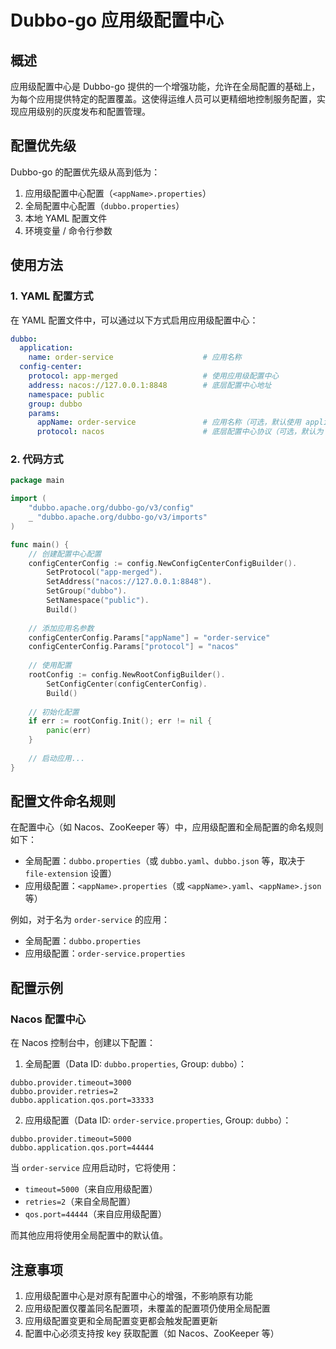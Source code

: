 # Dubbo-go 应用级配置中心

## 概述

应用级配置中心是 Dubbo-go 提供的一个增强功能，允许在全局配置的基础上，为每个应用提供特定的配置覆盖。这使得运维人员可以更精细地控制服务配置，实现应用级别的灰度发布和配置管理。

## 配置优先级

Dubbo-go 的配置优先级从高到低为：

1. 应用级配置中心配置（`<appName>.properties`）
2. 全局配置中心配置（`dubbo.properties`）
3. 本地 YAML 配置文件
4. 环境变量 / 命令行参数

## 使用方法

### 1. YAML 配置方式

在 YAML 配置文件中，可以通过以下方式启用应用级配置中心：

```yaml
dubbo:
  application:
    name: order-service                    # 应用名称
  config-center:
    protocol: app-merged                   # 使用应用级配置中心
    address: nacos://127.0.0.1:8848        # 底层配置中心地址
    namespace: public
    group: dubbo
    params:
      appName: order-service               # 应用名称（可选，默认使用 application.name）
      protocol: nacos                      # 底层配置中心协议（可选，默认为 zookeeper）
```

### 2. 代码方式

```go
package main

import (
    "dubbo.apache.org/dubbo-go/v3/config"
    _ "dubbo.apache.org/dubbo-go/v3/imports"
)

func main() {
    // 创建配置中心配置
    configCenterConfig := config.NewConfigCenterConfigBuilder().
        SetProtocol("app-merged").
        SetAddress("nacos://127.0.0.1:8848").
        SetGroup("dubbo").
        SetNamespace("public").
        Build()
    
    // 添加应用名参数
    configCenterConfig.Params["appName"] = "order-service"
    configCenterConfig.Params["protocol"] = "nacos"
    
    // 使用配置
    rootConfig := config.NewRootConfigBuilder().
        SetConfigCenter(configCenterConfig).
        Build()
    
    // 初始化配置
    if err := rootConfig.Init(); err != nil {
        panic(err)
    }
    
    // 启动应用...
}
```

## 配置文件命名规则

在配置中心（如 Nacos、ZooKeeper 等）中，应用级配置和全局配置的命名规则如下：

- 全局配置：`dubbo.properties`（或 `dubbo.yaml`、`dubbo.json` 等，取决于 `file-extension` 设置）
- 应用级配置：`<appName>.properties`（或 `<appName>.yaml`、`<appName>.json` 等）

例如，对于名为 `order-service` 的应用：

- 全局配置：`dubbo.properties`
- 应用级配置：`order-service.properties`

## 配置示例

### Nacos 配置中心

在 Nacos 控制台中，创建以下配置：

1. 全局配置（Data ID: `dubbo.properties`, Group: `dubbo`）：
```properties
dubbo.provider.timeout=3000
dubbo.provider.retries=2
dubbo.application.qos.port=33333
```

2. 应用级配置（Data ID: `order-service.properties`, Group: `dubbo`）：
```properties
dubbo.provider.timeout=5000
dubbo.application.qos.port=44444
```

当 `order-service` 应用启动时，它将使用：
- `timeout=5000`（来自应用级配置）
- `retries=2`（来自全局配置）
- `qos.port=44444`（来自应用级配置）

而其他应用将使用全局配置中的默认值。

## 注意事项

1. 应用级配置中心是对原有配置中心的增强，不影响原有功能
2. 应用级配置仅覆盖同名配置项，未覆盖的配置项仍使用全局配置
3. 应用级配置变更和全局配置变更都会触发配置更新
4. 配置中心必须支持按 key 获取配置（如 Nacos、ZooKeeper 等） 